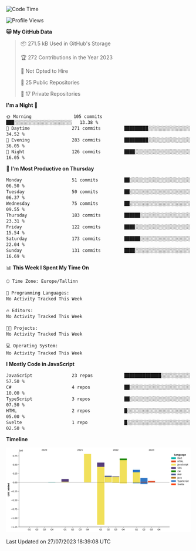 <!--START_SECTION:waka-->
![Code Time](http://img.shields.io/badge/Code%20Time-368%20hrs%2059%20mins-blue)

![Profile Views](http://img.shields.io/badge/Profile%20Views-0-blue)

**🐱 My GitHub Data** 

> 📦 271.5 kB Used in GitHub's Storage 
 > 
> 🏆 272 Contributions in the Year 2023
 > 
> 🚫 Not Opted to Hire
 > 
> 📜 25 Public Repositories 
 > 
> 🔑 17 Private Repositories 
 > 
**I'm a Night 🦉** 

```text
🌞 Morning                105 commits         ███░░░░░░░░░░░░░░░░░░░░░░   13.38 % 
🌆 Daytime                271 commits         █████████░░░░░░░░░░░░░░░░   34.52 % 
🌃 Evening                283 commits         █████████░░░░░░░░░░░░░░░░   36.05 % 
🌙 Night                  126 commits         ████░░░░░░░░░░░░░░░░░░░░░   16.05 % 
```
📅 **I'm Most Productive on Thursday** 

```text
Monday                   51 commits          ██░░░░░░░░░░░░░░░░░░░░░░░   06.50 % 
Tuesday                  50 commits          ██░░░░░░░░░░░░░░░░░░░░░░░   06.37 % 
Wednesday                75 commits          ██░░░░░░░░░░░░░░░░░░░░░░░   09.55 % 
Thursday                 183 commits         ██████░░░░░░░░░░░░░░░░░░░   23.31 % 
Friday                   122 commits         ████░░░░░░░░░░░░░░░░░░░░░   15.54 % 
Saturday                 173 commits         ██████░░░░░░░░░░░░░░░░░░░   22.04 % 
Sunday                   131 commits         ████░░░░░░░░░░░░░░░░░░░░░   16.69 % 
```


📊 **This Week I Spent My Time On** 

```text
🕑︎ Time Zone: Europe/Tallinn

💬 Programming Languages: 
No Activity Tracked This Week

🔥 Editors: 
No Activity Tracked This Week

🐱‍💻 Projects: 
No Activity Tracked This Week

💻 Operating System: 
No Activity Tracked This Week
```

**I Mostly Code in JavaScript** 

```text
JavaScript               23 repos            ██████████████░░░░░░░░░░░   57.50 % 
C#                       4 repos             ██░░░░░░░░░░░░░░░░░░░░░░░   10.00 % 
TypeScript               3 repos             ██░░░░░░░░░░░░░░░░░░░░░░░   07.50 % 
HTML                     2 repos             █░░░░░░░░░░░░░░░░░░░░░░░░   05.00 % 
Svelte                   1 repo              █░░░░░░░░░░░░░░░░░░░░░░░░   02.50 % 
```



**Timeline**

![Lines of Code chart](https://raw.githubusercontent.com/Piilu/Piilu/main/assets/bar_graph.png)


 Last Updated on 27/07/2023 18:39:08 UTC
<!--END_SECTION:waka-->
